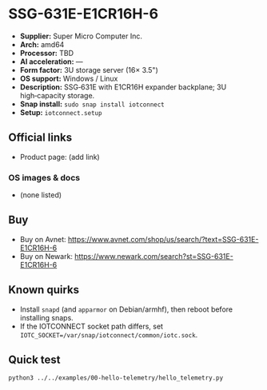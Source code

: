 # SSG-631E-E1CR16H-6

- **Supplier:** Super Micro Computer  Inc.
- **Arch:** amd64
- **Processor:** TBD
- **AI acceleration:** —
- **Form factor:** 3U storage server (16× 3.5")
- **OS support:** Windows / Linux
- **Description:** SSG‑631E with E1CR16H expander backplane; 3U high‑capacity storage.
- **Snap install:** `sudo snap install iotconnect`
- **Setup:** `iotconnect.setup`

## Official links
- Product page: (add link)

### OS images & docs
- (none listed)

## Buy
- Buy on Avnet: https://www.avnet.com/shop/us/search/?text=SSG-631E-E1CR16H-6
- Buy on Newark: https://www.newark.com/search?st=SSG-631E-E1CR16H-6

## Known quirks
- Install `snapd` (and `apparmor` on Debian/armhf), then reboot before installing snaps.
- If the IOTCONNECT socket path differs, set `IOTC_SOCKET=/var/snap/iotconnect/common/iotc.sock`.

## Quick test
```bash
python3 ../../examples/00-hello-telemetry/hello_telemetry.py
```

